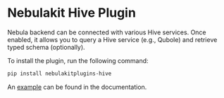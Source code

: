 # Nebulakit Hive Plugin

Nebula backend can be connected with various Hive services. Once enabled, it allows you to query a Hive service (e.g., Qubole) and retrieve typed schema (optionally).

To install the plugin, run the following command:

```bash
pip install nebulakitplugins-hive
```

An [example](https://docs.nebula.org/projects/cookbook/en/latest/auto/integrations/external_services/hive/hive.html#sphx-glr-auto-integrations-external-services-hive-hive-py) can be found in the documentation.
